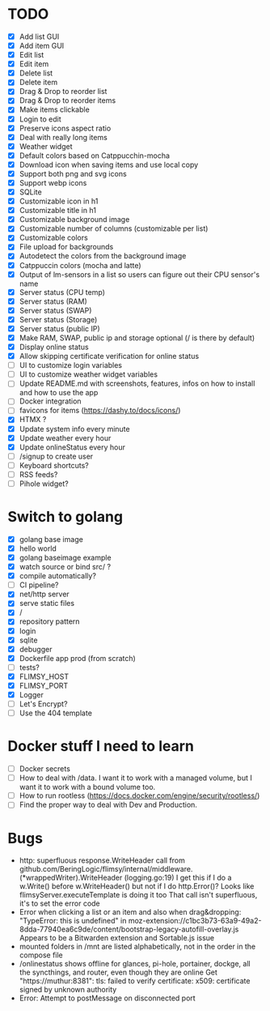 # TODO
* [x] Add list GUI
* [x] Add item GUI
* [x] Edit list
* [x] Edit item
* [x] Delete list
* [x] Delete item
* [x] Drag & Drop to reorder list
* [x] Drag & Drop to reorder items
* [x] Make items clickable
* [x] Login to edit
* [x] Preserve icons aspect ratio
* [x] Deal with really long items
* [x] Weather widget
* [x] Default colors based on Catppucchin-mocha
* [x] Download icon when saving items and use local copy
* [x] Support both png and svg icons
* [x] Support webp icons
* [x] SQLite
* [x] Customizable icon in h1
* [x] Customizable title in h1
* [x] Customizable background image
* [x] Customizable number of columns (customizable per list)
* [x] Customizable colors 
* [x] File upload for backgrounds
* [x] Autodetect the colors from the background image
* [x] Catppuccin colors (mocha and latte)
* [x] Output of lm-sensors in a list so users can figure out their CPU sensor's name
* [x] Server status (CPU temp)
* [x] Server status (RAM)
* [x] Server status (SWAP)
* [x] Server status (Storage)
* [x] Server status (public IP)
* [x] Make RAM, SWAP, public ip and storage optional (/ is there by default)
* [x] Display online status
* [x] Allow skipping certificate verification for online status
* [ ] UI to customize login variables
* [ ] UI to customize weather widget variables
* [ ] Update README.md with screenshots, features, infos on how to install and how to use the app
* [ ] Docker integration
* [ ] favicons for items (https://dashy.to/docs/icons/)
* [x] HTMX ?
* [x] Update system info every minute
* [x] Update weather every hour
* [x] Update onlineStatus every hour
* [ ] /signup to create user
* [ ] Keyboard shortcuts?
* [ ] RSS feeds?
* [ ] Pihole widget?

# Switch to golang
* [x] golang base image
* [x] hello world 
* [x] golang baseimage example
* [x] watch source or bind src/ ?
* [x] compile automatically?
* [ ] CI pipeline?
* [x] net/http server
* [x] serve static files
* [x] /
* [x] repository pattern
* [x] login
* [x] sqlite
* [x] debugger
* [x] Dockerfile app prod (from scratch)
* [ ] tests?
* [x] FLIMSY_HOST
* [x] FLIMSY_PORT
* [x] Logger
* [ ] Let's Encrypt?
* [ ] Use the 404 template

# Docker stuff I need to learn
* [ ] Docker secrets
* [ ] How to deal with /data. I want it to work with a managed volume, but I want it to work with a bound volume too.
* [ ] How to run rootless (https://docs.docker.com/engine/security/rootless/)
* [ ] Find the proper way to deal with Dev and Production.

# Bugs
- http: superfluous response.WriteHeader call from github.com/BeringLogic/flimsy/internal/middleware.(*wrappedWriter).WriteHeader (logging.go:19)
  I get this if I do a w.Write() before w.WriteHeader() but not if I do http.Error()? Looks like flimsyServer.executeTemplate is doing it too
  That call isn't superfluous, it's to set the error code
- Error when clicking a list or an item and also when drag&dropping: "TypeError: this is undefined" in moz-extension://c1bc3b73-63a9-49a2-8dda-77940ea6c9de/content/bootstrap-legacy-autofill-overlay.js
  Appears to be a Bitwarden extension and Sortable.js issue
- mounted folders in /mnt are listed alphabetically, not in the order in the compose file
- /onlinestatus shows offline for glances, pi-hole, portainer, dockge, all the syncthings, and router, even though they are online
  Get "https://muthur:8381": tls: failed to verify certificate: x509: certificate signed by unknown authority
- Error: Attempt to postMessage on disconnected port
